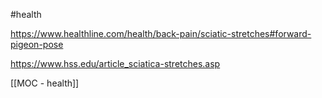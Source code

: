 #health 


https://www.healthline.com/health/back-pain/sciatic-stretches#forward-pigeon-pose

https://www.hss.edu/article_sciatica-stretches.asp

[[MOC - health]]